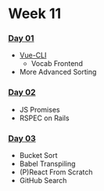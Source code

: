 # Week 11

### [Day 01](day-01.md)

* [Vue-CLI](https://cli.vuejs.org/)
  * Vocab Frontend
* More Advanced Sorting

### [Day 02](day-02.md)

* JS Promises
* RSPEC on Rails

### [Day 03](day-03.md)

* Bucket Sort
* Babel Transpiling
* \(P\)React From Scratch
* GitHub Search

